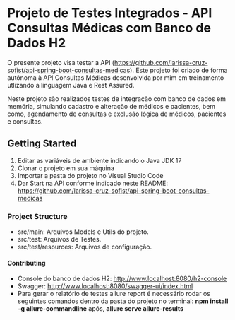 # Projeto de Testes Integrados - API Consultas Médicas com Banco de Dados H2
O presente projeto visa testar a API (https://github.com/larissa-cruz-sofist/api-spring-boot-consultas-medicas). Este projeto foi criado de forma autônoma à API Consultas Médicas desenvolvida por mim em treinamento utlizando a linguagem Java e Rest Assured.

Neste projeto são realizados testes de integração com banco de dados em memória, simulando cadastro e alteração de médicos e pacientes, bem como, agendamento de consultas e exclusão lógica de médicos, pacientes e consultas.

## Getting Started
1. Editar as variáveis de ambiente indicando o Java JDK 17
2. Clonar o projeto em sua máquina
3. Importar a pasta do projeto no Visual Studio Code
4. Dar Start na API conforme indicado neste README: https://github.com/larissa-cruz-sofist/api-spring-boot-consultas-medicas

### Project Structure
* src/main: Arquivos Models e Utils do projeto.
* src/test: Arquivos de Testes.
* src/test/resources: Arquivos de configuração.

#### Contributing
* Console do banco de dados H2: http://www.localhost:8080/h2-console
* Swagger: http://www.localhost:8080/swagger-ui/index.html
* Para gerar o relatório de testes allure report é necessário rodar os seguintes comandos dentro da pasta do projeto no terminal: **npm install -g allure-commandline** após, **allure serve allure-results**
